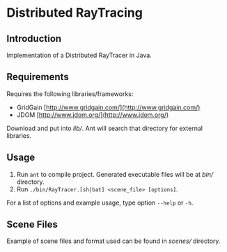 Distributed RayTracing
======================

Introduction
------------

Implementation of a Distributed RayTracer in Java.

Requirements
------------

Requires the following libraries/frameworks:
 
 * GridGain [http://www.gridgain.com/](http://www.gridgain.com/)
 * JDOM [http://www.jdom.org/](http://www.jdom.org/)
 
Download and put into _lib/_. Ant will search that directory for external libraries.

Usage
-----
 
 1. Run `ant` to compile project. Generated executable files will be at _bin/_ directory.
 2. Run `./bin/RayTracer.[sh|bat] <scene_file> [options]`.
 
For a list of options and example usage, type option `--help` or `-h`.

Scene Files
-----------

Example of scene files and format used can be found in _scenes/_ directory.